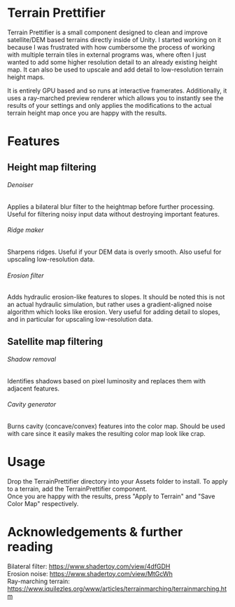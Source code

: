 # Terrain Prettifier
Terrain Prettifier is a small component designed to clean and improve satellite/DEM based terrains directly inside of Unity. I started working on it because I was frustrated with how cumbersome the process of working with multiple terrain tiles in external programs was, where often I just wanted to add some higher resolution detail to an already existing height map.
It can also be used to upscale and add detail to low-resolution terrain height maps.

It is entirely GPU based and so runs at interactive framerates. Additionally, it uses a ray-marched preview renderer which allows you to instantly see the results of your settings and only applies the modifications to the actual terrain height map once you are happy with the results.

# Features
## Height map filtering
###### Denoiser
Applies a bilateral blur filter to the heightmap before further processing. Useful for filtering noisy input data without destroying important features.

###### Ridge maker
Sharpens ridges. Useful if your DEM data is overly smooth. Also useful for upscaling low-resolution data.

###### Erosion filter
Adds hydraulic erosion-like features to slopes. It should be noted this is not an actual hydraulic simulation, but rather uses a gradient-aligned noise algorithm which looks like erosion. Very useful for adding detail to slopes, and in particular for upscaling low-resolution data.

## Satellite map filtering
###### Shadow removal
Identifies shadows based on pixel luminosity and replaces them with adjacent features.

###### Cavity generator
Burns cavity (concave/convex) features into the color map. Should be used with care since it easily makes the resulting color map look like crap.

# Usage
Drop the TerrainPrettifier directory into your Assets folder to install. To apply to a terrain, add the TerrainPrettifier component.  
Once you are happy with the results, press "Apply to Terrain" and "Save Color Map" respectively.

# Acknowledgements & further reading
Bilateral filter: https://www.shadertoy.com/view/4dfGDH  
Erosion noise: https://www.shadertoy.com/view/MtGcWh  
Ray-marching terrain: https://www.iquilezles.org/www/articles/terrainmarching/terrainmarching.htm
